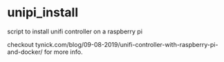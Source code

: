 # unipi_install
script to install unifi controller on a raspberry pi

checkout tynick.com/blog/09-08-2019/unifi-controller-with-raspberry-pi-and-docker/ for more info.
